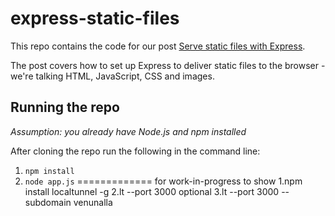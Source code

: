 # express-static-files

This repo contains the code for our post [Serve static files with Express](http://www.fullstacktraining.com/articles/how-to-serve-static-files-with-express).

The post covers how to set up Express to deliver static files to the browser - we're talking HTML, JavaScript, CSS and images.

## Running the repo

*Assumption: you already have Node.js and npm installed*

After cloning the repo run the following in the command line:

1. ```npm install```
2. ```node app.js```
=============
for work-in-progress to show
1.npm install localtunnel -g
2.lt --port 3000
optional
3.lt --port 3000 --subdomain venunalla